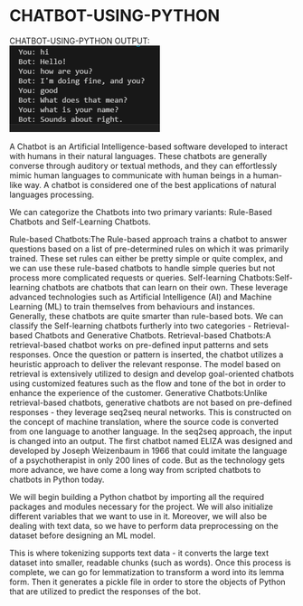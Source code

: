 # CHATBOT-USING-PYTHON
CHATBOT-USING-PYTHON
OUTPUT:
![Image Alt](https://github.com/tarun1923-mj/CHATBOT-USING-PYTHON/blob/c4ffe7896c999d8c1d78e0f6072a8036b005ad62/111111111111.png)

A Chatbot is an Artificial Intelligence-based software developed to interact with humans in their natural languages. These chatbots are generally converse through auditory or textual methods, and they can effortlessly mimic human languages to communicate with human beings in a human-like way. A chatbot is considered one of the best applications of natural languages processing.

We can categorize the Chatbots into two primary variants: Rule-Based Chatbots and Self-Learning Chatbots.

Rule-based Chatbots:The Rule-based approach trains a chatbot to answer questions based on a list of pre-determined rules on which it was primarily trained. These set rules can either be pretty simple or quite complex, and we can use these rule-based chatbots to handle simple queries but not process more complicated requests or queries. Self-learning Chatbots:Self-learning chatbots are chatbots that can learn on their own. These leverage advanced technologies such as Artificial Intelligence (AI) and Machine Learning (ML) to train themselves from behaviours and instances. Generally, these chatbots are quite smarter than rule-based bots. We can classify the Self-learning chatbots furtherly into two categories - Retrieval-based Chatbots and Generative Chatbots. Retrieval-based Chatbots:A retrieval-based chatbot works on pre-defined input patterns and sets responses. Once the question or pattern is inserted, the chatbot utilizes a heuristic approach to deliver the relevant response. The model based on retrieval is extensively utilized to design and develop goal-oriented chatbots using customized features such as the flow and tone of the bot in order to enhance the experience of the customer. Generative Chatbots:Unlike retrieval-based chatbots, generative chatbots are not based on pre-defined responses - they leverage seq2seq neural networks. This is constructed on the concept of machine translation, where the source code is converted from one language to another language. In the seq2seq approach, the input is changed into an output. The first chatbot named ELIZA was designed and developed by Joseph Weizenbaum in 1966 that could imitate the language of a psychotherapist in only 200 lines of code. But as the technology gets more advance, we have come a long way from scripted chatbots to chatbots in Python today.

We will begin building a Python chatbot by importing all the required packages and modules necessary for the project. We will also initialize different variables that we want to use in it. Moreover, we will also be dealing with text data, so we have to perform data preprocessing on the dataset before designing an ML model.

This is where tokenizing supports text data - it converts the large text dataset into smaller, readable chunks (such as words). Once this process is complete, we can go for lemmatization to transform a word into its lemma form. Then it generates a pickle file in order to store the objects of Python that are utilized to predict the responses of the bot.

